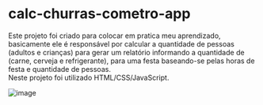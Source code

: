 # calc-churras-cometro-app
Este projeto foi criado para colocar em pratica meu aprendizado, basicamente ele é responsável por calcular a quantidade de pessoas (adultos e crianças) para gerar um relatório informando a quantidade de (carne, cerveja e refrigerante), para uma festa baseando-se pelas horas de festa e quantidade de pessoas.  
Neste projeto foi utilizado HTML/CSS/JavaScript.


![image](https://user-images.githubusercontent.com/68924739/196252211-be71e257-616e-47da-be0f-686188265bc2.png)
